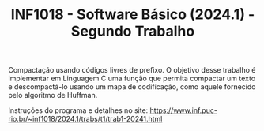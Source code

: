 <h1 align="center"> INF1018 - Software Básico (2024.1) - Segundo Trabalho </h1>

<br/><br/>
Compactação usando códigos livres de prefixo.
O objetivo desse trabalho é implementar em Linguagem C uma função que permita compactar um texto e descompactá-lo usando um mapa de codificação, como aquele fornecido pelo algoritmo de Huffman.

Instruções do programa e detalhes no site:  <https://www.inf.puc-rio.br/~inf1018/2024.1/trabs/t1/trab1-20241.html>


